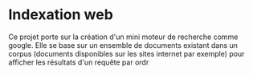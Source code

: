 # Indexation web

Ce projet porte sur la création d'un mini moteur de recherche comme google. Elle se base sur un ensemble de documents existant dans un corpus (documents disponibles sur les sites internet par exemple) pour afficher les résultats d'un requête par ordr